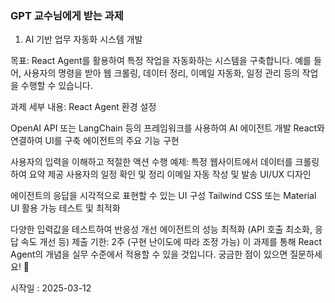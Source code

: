 ### GPT 교수님에게 받는 과제

1. AI 기반 업무 자동화 시스템 개발

목표: React Agent를 활용하여 특정 작업을 자동화하는 시스템을 구축합니다. 예를 들어, 사용자의 명령을 받아 웹 크롤링, 데이터 정리, 이메일 자동화, 일정 관리 등의 작업을 수행할 수 있습니다.

과제 세부 내용:
React Agent 환경 설정

OpenAI API 또는 LangChain 등의 프레임워크를 사용하여 AI 에이전트 개발
React와 연결하여 UI를 구축
에이전트의 주요 기능 구현

사용자의 입력을 이해하고 적절한 액션 수행
예제:
특정 웹사이트에서 데이터를 크롤링하여 요약 제공
사용자의 일정 확인 및 정리
이메일 자동 작성 및 발송
UI/UX 디자인

에이전트의 응답을 시각적으로 표현할 수 있는 UI 구성
Tailwind CSS 또는 Material UI 활용 가능
테스트 및 최적화

다양한 입력값을 테스트하여 반응성 개선
에이전트의 성능 최적화 (API 호출 최소화, 응답 속도 개선 등)
제출 기한: 2주 (구현 난이도에 따라 조정 가능)
이 과제를 통해 React Agent의 개념을 실무 수준에서 적용할 수 있을 것입니다. 궁금한 점이 있으면 질문하세요! 🚀

시작일 : 2025-03-12
